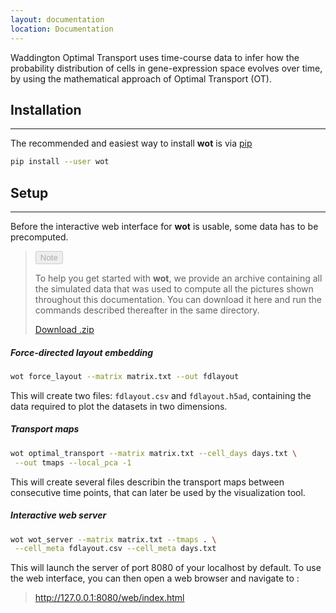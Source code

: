 ```yaml
---
layout: documentation
location: Documentation
---
```


Waddington Optimal Transport uses time-course data to infer how the
probability distribution of cells in gene-expression space evolves
over time, by using the mathematical approach of Optimal Transport (OT).

## Installation ##
------------------

The recommended and easiest way to install **wot** is via [pip][pip-install]

```sh
pip install --user wot
```

## Setup ##
-----------

Before the interactive web interface for **wot** is usable, some data has to
be precomputed.

> <button class="btn-info rounded border-0 px-3 py-1" disabled>Note</button>
>
> To help you get started with **wot**, we provide an archive containing all
> the simulated data that was used to compute all the pictures shown throughout
> this documentation. You can download it here and run the commands described
> thereafter in the same directory.
>
> <div class="center-block text-center py-2"><a class="nounderline btn-outline-secondary btn-lg border px-4 py-2" role="button" href="#">Download .zip</a></div>

##### Force-directed layout embedding #####

```sh
wot force_layout --matrix matrix.txt --out fdlayout
```

This will create two files: `fdlayout.csv` and `fdlayout.h5ad`,
containing the data required to plot the datasets in two dimensions.

##### Transport maps #####

```sh
wot optimal_transport --matrix matrix.txt --cell_days days.txt \
 --out tmaps --local_pca -1
```

This will create several files describin the transport maps
between consecutive time points, that can later be used
by the visualization tool.


##### Interactive web server #####

```sh
wot wot_server --matrix matrix.txt --tmaps . \
 --cell_meta fdlayout.csv --cell_meta days.txt
```

This will launch the server of port 8080 of your localhost by default.
To use the web interface, you can then open a web browser and navigate to :

> <http://127.0.0.1:8080/web/index.html>

[pip-install]: https://pip.pypa.io/en/stable/installing/
